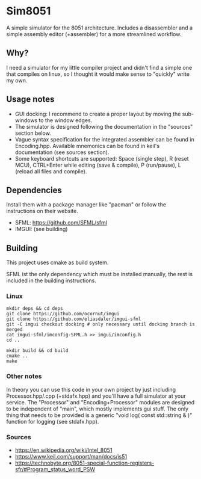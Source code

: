 # Sim8051
A simple simulator for the 8051 architecture. Includes a disassembler and a simple assembly editor (+assembler) for a more streamlined workflow.

## Why?
I need a simulator for my little compiler project and didn't find a simple one that compiles on linux, so I thought it would make sense to "quickly" write my own.

## Usage notes
* GUI docking: I recommend to create a proper layout by moving the sub-windows to the window edges.
* The simulator is designed following the documentation in the "sources" section below.
* Vague syntax specification for the integrated assembler can be found in Encoding.hpp. Available mnemonics can be found in keil's documentation (see sources section).
* Some keyboard shortcuts are supported: Space (single step), R (reset MCU), CTRL+Enter while editing (save & compile), P (run/pause), L (reload all files and compile).

## Dependencies
Install them with a package manager like "pacman" or follow the instructions on their website.

* SFML: https://github.com/SFML/sfml
* IMGUI: (see building)

## Building
This project uses cmake as build system.

SFML ist the only dependency which must be installed manually, the rest is included in the building instructions.

### Linux
    mkdir deps && cd deps
    git clone https://github.com/ocornut/imgui
    git clone https://github.com/eliasdaler/imgui-sfml
    git -C imgui checkout docking # only necessary until docking branch is merged
    cat imgui-sfml/imconfig-SFML.h >> imgui/imconfig.h
    cd ..
    
    mkdir build && cd build
    cmake ..
    make

### Other notes
In theory you can use this code in your own project by just including Processor.hpp/.cpp (+stdafx.hpp) and you'll have a full simulator at your service.
The "Processor" and "Encoding+Processor" modules are designed to be independent of "main", which mostly implements gui stuff. The only thing that needs to be provided is a generic "void log( const std::string & )" function for logging (see stdafx.hpp).

### Sources
* https://en.wikipedia.org/wiki/Intel_8051
* https://www.keil.com/support/man/docs/is51
* https://technobyte.org/8051-special-function-registers-sfr/#Program_status_word_PSW
